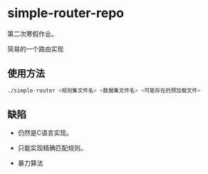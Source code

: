 # simple-router-repo

第二次寒假作业。

简易的一个路由实现



## 使用方法

```bash
./simple-router <规则集文件名> <数据集文件名> <可能存在的预加载文件>
```



## 缺陷

+ 仍然是C语言实现。

+ 只能实现精确匹配规则。

+ 暴力算法
